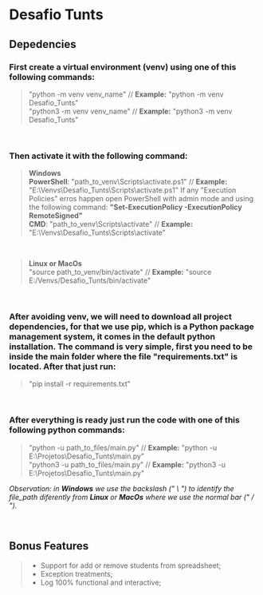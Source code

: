 # Desafio Tunts

## Depedencies
### First create a virtual environment (venv) using one of this following commands:
>"python -m venv venv_name" // **Example:** "python -m venv Desafio_Tunts"  
>"python3 -m venv venv_name" // **Example:** "python3 -m venv Desafio_Tunts"

&nbsp;

### Then activate it with the following command: 
>**Windows**  
>**PowerShell**: "path_to_venv\Scripts\activate.ps1" // **Example:** "E:\Venvs\Desafio_Tunts\Scripts\activate.ps1"
>If any "Execution Policies" erros happen open PowerShell with admin mode and using the following command: **"Set-ExecutionPolicy -ExecutionPolicy RemoteSigned"**  
>**CMD**: "path_to_venv\Scripts\activate" // **Example:** "E:\Venvs\Desafio_Tunts\Scripts\activate"

&nbsp;

> **Linux or MacOs**  
> "source path_to_venv/bin/activate" // **Example:** "source E:/Venvs/Desafio_Tunts/bin/activate"

&nbsp;

### After avoiding venv, we will need to download all project dependencies, for that we use pip, which is a Python package management system, it comes in the default python installation. The command is very simple, first you need to be inside the main folder where the file "requirements.txt" is located. After that just run: 
>"pip install -r requirements.txt"

&nbsp;

### After everything is ready just run the code with one of this following python commands:
>"python -u path_to_files/main.py" // **Example:** "python -u E:\Projetos\Desafio_Tunts\main.py"  
>"python3 -u path_to_files/main.py" // **Example:** "python3 -u E:\Projetos\Desafio_Tunts\main.py"

_Observation: in **Windows** we use the backslash (" \\ ") to identify the file_path diferently from **Linux** or **MacOs** where we use the normal bar (" / ")._

&nbsp;

## Bonus Features
>* Support for add or remove students from spreadsheet;
>* Exception treatments;
>* Log 100% functional and interactive;